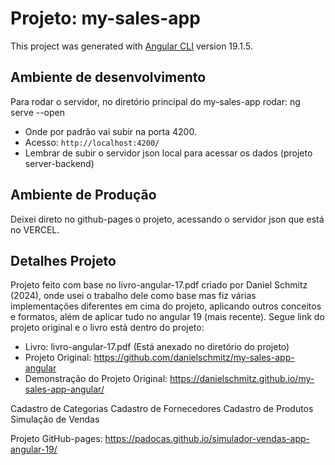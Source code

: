 # Projeto: my-sales-app

This project was generated with [Angular CLI](https://github.com/angular/angular-cli) version 19.1.5.

## Ambiente de desenvolvimento

Para rodar o servidor, no diretório principal do my-sales-app rodar: ng serve --open
* Onde por padrão vai subir na porta 4200.
* Acesso: `http://localhost:4200/`
* Lembrar de subir o servidor json local para acessar os dados (projeto server-backend)

## Ambiente de Produção
Deixei direto no github-pages o projeto, acessando o servidor json que está no VERCEL.

## Detalhes Projeto
Projeto feito com base no livro-angular-17.pdf criado por Daniel Schmitz (2024), onde usei o trabalho dele como base mas fiz várias implementações diferentes em cima do projeto, aplicando outros conceitos e formatos, além de aplicar tudo no angular 19 (mais recente).
Segue link do projeto original e o livro está dentro do projeto:
* Livro: livro-angular-17.pdf (Está anexado no diretório do projeto)
* Projeto Original: https://github.com/danielschmitz/my-sales-app-angular
* Demonstração do Projeto Original: https://danielschmitz.github.io/my-sales-app-angular/

Cadastro de Categorias
Cadastro de Fornecedores
Cadastro de Produtos
Simulação de Vendas

Projeto GitHub-pages: https://padocas.github.io/simulador-vendas-app-angular-19/
